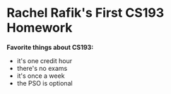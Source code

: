 # Rachel Rafik's First CS193 Homework

**Favorite things about CS193:**
- it's one credit hour
- there's no exams
- it's once a week
- the PSO is optional

